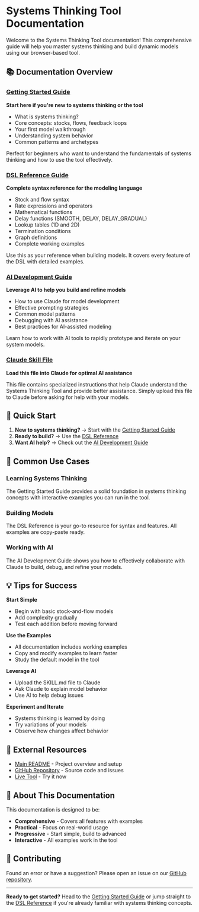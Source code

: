 # Systems Thinking Tool Documentation

Welcome to the Systems Thinking Tool documentation! This comprehensive guide will help you master systems thinking and build dynamic models using our browser-based tool.

## 📚 Documentation Overview

### [Getting Started Guide](getting-started-guide.md)
**Start here if you're new to systems thinking or the tool**

- What is systems thinking?
- Core concepts: stocks, flows, feedback loops
- Your first model walkthrough
- Understanding system behavior
- Common patterns and archetypes

Perfect for beginners who want to understand the fundamentals of systems thinking and how to use the tool effectively.

### [DSL Reference Guide](dsl-reference-guide.md)
**Complete syntax reference for the modeling language**

- Stock and flow syntax
- Rate expressions and operators
- Mathematical functions
- Delay functions (SMOOTH, DELAY, DELAY_GRADUAL)
- Lookup tables (1D and 2D)
- Termination conditions
- Graph definitions
- Complete working examples

Use this as your reference when building models. It covers every feature of the DSL with detailed examples.

### [AI Development Guide](ai-development-guide.md)
**Leverage AI to help you build and refine models**

- How to use Claude for model development
- Effective prompting strategies
- Common model patterns
- Debugging with AI assistance
- Best practices for AI-assisted modeling

Learn how to work with AI tools to rapidly prototype and iterate on your system models.

### [Claude Skill File](../SKILL.md)
**Load this file into Claude for optimal AI assistance**

This file contains specialized instructions that help Claude understand the Systems Thinking Tool and provide better assistance. Simply upload this file to Claude before asking for help with your models.

## 🚀 Quick Start

1. **New to systems thinking?** → Start with the [Getting Started Guide](getting-started-guide.md)
2. **Ready to build?** → Use the [DSL Reference](dsl-reference-guide.md)
3. **Want AI help?** → Check out the [AI Development Guide](ai-development-guide.md)

## 🎯 Common Use Cases

### Learning Systems Thinking
The Getting Started Guide provides a solid foundation in systems thinking concepts with interactive examples you can run in the tool.

### Building Models
The DSL Reference is your go-to resource for syntax and features. All examples are copy-paste ready.

### Working with AI
The AI Development Guide shows you how to effectively collaborate with Claude to build, debug, and refine your models.

## 💡 Tips for Success

**Start Simple**
- Begin with basic stock-and-flow models
- Add complexity gradually
- Test each addition before moving forward

**Use the Examples**
- All documentation includes working examples
- Copy and modify examples to learn faster
- Study the default model in the tool

**Leverage AI**
- Upload the SKILL.md file to Claude
- Ask Claude to explain model behavior
- Use AI to help debug issues

**Experiment and Iterate**
- Systems thinking is learned by doing
- Try variations of your models
- Observe how changes affect behavior

## 🔗 External Resources

- [Main README](../README.md) - Project overview and setup
- [GitHub Repository](https://github.com/doodzik/systems-thinking-tool) - Source code and issues
- [Live Tool](https://doodzik.github.io/systems-thinking-tool/) - Try it now

## 📖 About This Documentation

This documentation is designed to be:
- **Comprehensive** - Covers all features with examples
- **Practical** - Focus on real-world usage
- **Progressive** - Start simple, build to advanced
- **Interactive** - All examples work in the tool

## 🤝 Contributing

Found an error or have a suggestion? Please open an issue on our [GitHub repository](https://github.com/doodzik/systems-thinking-tool/issues).

---

**Ready to get started?** Head to the [Getting Started Guide](getting-started-guide.md) or jump straight to the [DSL Reference](dsl-reference-guide.md) if you're already familiar with systems thinking concepts.
